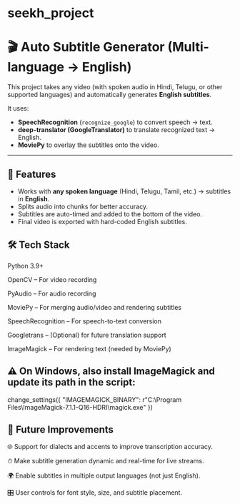 # seekh_project

# 🎬 Auto Subtitle Generator (Multi-language → English)

This project takes any video (with spoken audio in Hindi, Telugu, or other supported languages) and automatically generates **English subtitles**.  

It uses:
- **SpeechRecognition** (`recognize_google`) to convert speech → text.  
- **deep-translator (GoogleTranslator)** to translate recognized text → English.  
- **MoviePy** to overlay the subtitles onto the video.  

---

## 🚀 Features
- Works with **any spoken language** (Hindi, Telugu, Tamil, etc.) → subtitles in **English**.  
- Splits audio into chunks for better accuracy.  
- Subtitles are auto-timed and added to the bottom of the video.  
- Final video is exported with hard-coded English subtitles.





## 🛠️ Tech Stack

Python 3.9+

OpenCV – For video recording

PyAudio – For audio recording

MoviePy – For merging audio/video and rendering subtitles

SpeechRecognition – For speech-to-text conversion

Googletrans – (Optional) for future translation support

ImageMagick – For rendering text (needed by MoviePy)


## ⚠️ On Windows, also install ImageMagick and update its path in the script:

change_settings({
    "IMAGEMAGICK_BINARY": r"C:\Program Files\ImageMagick-7.1.1-Q16-HDRI\magick.exe"
})



## 🔮 Future Improvements

🌐 Support for dialects and accents to improve transcription accuracy.

⏱ Make subtitle generation dynamic and real-time for live streams.

🌍 Enable subtitles in multiple output languages (not just English).

🎛 User controls for font style, size, and subtitle placement.
